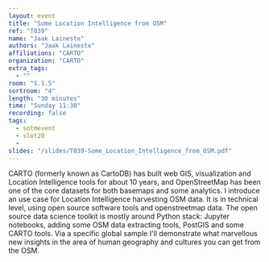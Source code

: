 ```yaml
---
layout: event
title: "Some Location Intelligence from OSM"
ref: "T039"
name: "Jaak Laineste"
authors: "Jaak Laineste"
affiliations: "CARTO"
organization: "CARTO"
extra_tags:
  - ""
room: "S.1.5"
sortroom: "4"
length: "30 minutes"
time: "Sunday 11:30"
recording: false
tags:
  - sotmevent
  - slot20
  - 
slides: "/slides/T039-Some_Location_Intelligence_from_OSM.pdf"
---
```

CARTO (formerly known as CartoDB) has built web GIS, visualization and Location Intelligence tools for about 10 years, and OpenStreetMap has been one of the core datasets for both basemaps and some analytics. I introduce an use case for Location Intelligence harvesting OSM data. It is in technical level, using open source software tools and openstreetmap data. The open source data science toolkit is mostly around Python stack: Jupyter notebooks, adding some OSM data extracting tools, PostGIS and some CARTO tools. Via a specific global sample I&#39;ll demonstrate what marvellous new insights in the area of human geography and cultures you can get from the OSM.